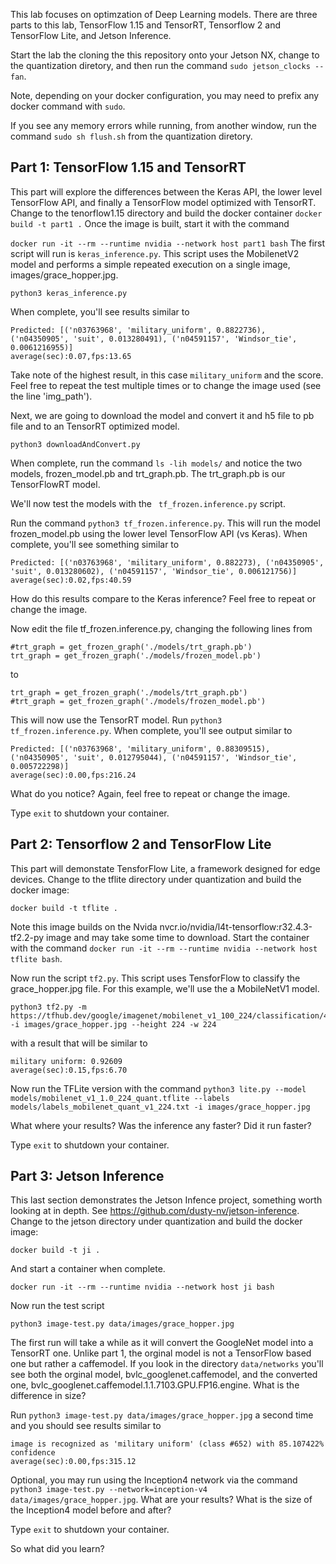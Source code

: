 This lab focuses on optimzation of Deep Learning models.  There are three parts to this lab, TensorFlow 1.15 and TensorRT, Tensorflow 2 and TensorFlow Lite, and Jetson Inference.

Start the lab the cloning the this repository onto your Jetson NX, change to the quantization
 diretory, and then run the command `sudo jetson_clocks --fan`.

Note, depending on your docker configuration, you may need to prefix any docker command with `sudo`.

If you see any memory errors while running, from another window, run the command `sudo sh flush.sh` from the quantization
diretory.

## Part 1: TensorFlow 1.15 and TensorRT
This part will explore the differences between the Keras API, the lower level TensorFlow API, and finally a TensorFlow model optimized with TensorRT.  
Change to the tenorflow1.15 directory and build the docker container
``
docker build -t part1 .
``
Once the image is built, start it with the command

``
docker run -it --rm --runtime nvidia --network host part1 bash
``
The first script will run is `keras_inference.py`.  This script uses the MobilenetV2 model and performs a simple repeated execution on a single image, images/grace_hopper.jpg.
```
python3 keras_inference.py
```
When complete, you'll see results similar to
```
Predicted: [('n03763968', 'military_uniform', 0.8822736), ('n04350905', 'suit', 0.013280491), ('n04591157', 'Windsor_tie', 0.0061216955)]
average(sec):0.07,fps:13.65
```
Take note of the highest result, in this case `military_uniform` and the score.  Feel free to repeat the test multiple times or to change the image used (see the line 'img_path').

Next, we are going to download the model and convert it and h5 file to pb file and to an TensorRT optimized model.
```
python3 downloadAndConvert.py
```
When complete, run the command `ls -lih models/` and notice the two models, frozen_model.pb and trt_graph.pb.  The trt_graph.pb is our TensorFlowRT model.

We'll now test the models with the ` tf_frozen.inference.py` script.

Run the command `python3 tf_frozen.inference.py`.  This will run the model frozen_model.pb using the lower level TensorFlow API (vs Keras). When complete, you'll see something similar to 
```
Predicted: [('n03763968', 'military_uniform', 0.882273), ('n04350905', 'suit', 0.013280602), ('n04591157', 'Windsor_tie', 0.006121756)]
average(sec):0.02,fps:40.59
```
How do this results compare to the Keras inference?  Feel free to repeat or change the image.

Now edit the file tf_frozen.inference.py, changing the following lines from
```
#trt_graph = get_frozen_graph('./models/trt_graph.pb')
trt_graph = get_frozen_graph('./models/frozen_model.pb')
```
to

```
trt_graph = get_frozen_graph('./models/trt_graph.pb')
#trt_graph = get_frozen_graph('./models/frozen_model.pb')
```
This will now use the TensorRT model.  Run `python3 tf_frozen.inference.py`.  When complete, you'll see output similar to
```
Predicted: [('n03763968', 'military_uniform', 0.88309515), ('n04350905', 'suit', 0.012795044), ('n04591157', 'Windsor_tie', 0.005722298)]
average(sec):0.00,fps:216.24
```
What do you notice?  Again, feel free to repeat or change the image.

Type `exit` to shutdown your container.

## Part 2: Tensorflow 2 and TensorFlow Lite
This part will demonstate TensforFlow Lite, a framework designed for edge devices. 
Change to the tflite directory under quantization and build the docker image:
```
docker build -t tflite .
```
Note this image builds on the Nvida  nvcr.io/nvidia/l4t-tensorflow:r32.4.3-tf2.2-py image and may take some time to download.
Start the container with the command `docker run -it --rm --runtime nvidia --network host tflite bash`.

Now run the script `tf2.py`.  This script uses TensforFlow to classify the grace_hopper.jpg file.  For this example, we'll use the a MobileNetV1 model.
```
python3 tf2.py -m https://tfhub.dev/google/imagenet/mobilenet_v1_100_224/classification/4 -i images/grace_hopper.jpg --height 224 -w 224
```
with a result that will be similar to
```
military uniform: 0.92609
average(sec):0.15,fps:6.70
```

Now run the TFLite version with the command `python3 lite.py --model models/mobilenet_v1_1.0_224_quant.tflite --labels models/labels_mobilenet_quant_v1_224.txt -i images/grace_hopper.jpg`

What where your results?  Was the inference any faster?  Did it run faster?

Type `exit` to shutdown your container.

## Part 3: Jetson Inference

This last section demonstrates the Jetson Infence project, something worth looking at in depth. See https://github.com/dusty-nv/jetson-inference.
Change to the jetson directory under quantization and build the docker image:
```
docker build -t ji .
```
And start a container when complete.
```
docker run -it --rm --runtime nvidia --network host ji bash
```
Now run the test script
```
python3 image-test.py data/images/grace_hopper.jpg 
```
The first run will take a while as it will convert the GoogleNet model into a TensorRT one.  Unlike part 1, the orginal model is not a TensorFlow based one but rather a caffemodel.  If you look in the directory `data/networks` you'll see both the orginal model, bvlc_googlenet.caffemodel, and the converted one, bvlc_googlenet.caffemodel.1.1.7103.GPU.FP16.engine. What is the difference in size?

Run `python3 image-test.py data/images/grace_hopper.jpg` a second time and you should see results similar to 
```
image is recognized as 'military uniform' (class #652) with 85.107422% confidence
average(sec):0.00,fps:315.12
```
Optional, you may run using the Inception4 network via the command `python3 image-test.py --network=inception-v4 data/images/grace_hopper.jpg`.  What are your results?  What is the size of the Inception4 model before and after?


Type `exit` to shutdown your container.


So what did you learn?
